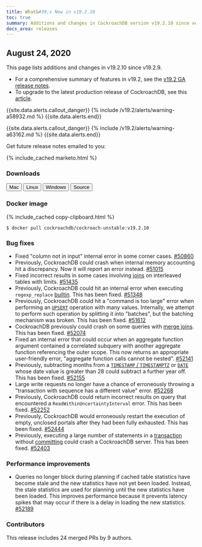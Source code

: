 ```yaml
---
title: What&#39;s New in v19.2.10
toc: true
summary: Additions and changes in CockroachDB version v19.2.10 since version v19.2.9
docs_area: releases 
---
```


## August 24, 2020

This page lists additions and changes in v19.2.10 since v19.2.9.

- For a comprehensive summary of features in v19.2, see the [v19.2 GA release notes](v19.2.0.html).
- To upgrade to the latest production release of CockroachDB, see this [article](../{{site.versions["stable"]}}/upgrade-cockroach-version.html).

{{site.data.alerts.callout_danger}}
{% include /v19.2/alerts/warning-a58932.md %}
{{site.data.alerts.end}}

{{site.data.alerts.callout_danger}}
{% include /v19.2/alerts/warning-a63162.md %}
{{site.data.alerts.end}}

Get future release notes emailed to you:

{% include_cached marketo.html %}

### Downloads

<div id="os-tabs" class="clearfix os-tabs_button-outline-primary">
    <a href="https://binaries.cockroachdb.com/cockroach-v19.2.10.darwin-10.9-amd64.tgz"><button id="mac" data-eventcategory="mac-binary-release-notes">Mac</button></a>
    <a href="https://binaries.cockroachdb.com/cockroach-v19.2.10.linux-amd64.tgz"><button id="linux" data-eventcategory="linux-binary-release-notes">Linux</button></a>
    <a href="https://binaries.cockroachdb.com/cockroach-v19.2.10.windows-6.2-amd64.zip"><button id="windows" data-eventcategory="windows-binary-release-notes">Windows</button></a>
    <a href="https://binaries.cockroachdb.com/cockroach-v19.2.10.src.tgz"><button id="source" data-eventcategory="source-release-notes">Source</button></a>
</div>

### Docker image

{% include_cached copy-clipboard.html %}
~~~shell
$ docker pull cockroachdb/cockroach-unstable:v19.2.10
~~~

### Bug fixes

- Fixed "column not in input" internal error in some corner cases. [#50860][#50860]
- Previously, CockroachDB could crash when internal memory accounting hit a discrepancy. Now it will report an error instead. [#51015][#51015]
- Fixed incorrect results in some cases involving [joins](../v19.2/joins.html) on interleaved tables with limits. [#51435][#51435]
- Previously, CockroachDB could hit an internal error when executing `regexp_replace` [builtin](../v19.2/functions-and-operators.html#built-in-functions). This has been fixed. [#51348][#51348]
- Previously, CockroachDB could hit a "command is too large" error when performing an [`UPSERT`](../v19.2/upsert.html) operation with many values. Internally, we attempt to perform such operation by splitting it into "batches", but the batching mechanism was broken. This has been fixed. [#51612][#51612]
- CockroachDB previously could crash on some queries with [merge joins](../v19.2/joins.html). This has been fixed. [#52074][#52074]
- Fixed an internal error that could occur when an aggregate function argument contained a correlated subquery with another aggregate function referencing the outer scope. This now returns an appropriate user-friendly error, "aggregate function calls cannot be nested". [#52141][#52141]
- Previously, subtracting months from a [`TIMESTAMP` / `TIMESTAMPTZ`](../v19.2/timestamp.html) or [`DATE`](../v19.2/date.html) whose date value is greater than 28 could subtract a further year off. This has been fixed. [#52155][#52155]
- Large write requests no longer have a chance of erroneously throwing a "transaction with sequence has a different value" error. [#52268][#52268]
- Previously, CockroachDB could return incorrect results on query that encountered a `ReadWithinUncertaintyInterval` error. This has been fixed. [#52252][#52252]
- Previously, CockroachDB would erroneously restart the execution of empty, unclosed portals after they had been fully exhausted. This has been fixed. [#52444][#52444]
- Previously, executing a large number of statements in a [transaction](../v19.2/transactions.html) without [committing](../v19.2/commit-transaction.html) could crash a CockroachDB server. This has been fixed. [#52403][#52403]

### Performance improvements

- Queries no longer block during planning if cached table statistics have become stale and the new statistics have not yet been loaded. Instead, the stale statistics are used for planning until the new statistics have been loaded. This improves performance because it prevents latency spikes that may occur if there is a delay in loading the new statistics. [#52189][#52189]

### Contributors

This release includes 24 merged PRs by 9 authors.

[#50860]: https://github.com/cockroachdb/cockroach/pull/50860
[#51015]: https://github.com/cockroachdb/cockroach/pull/51015
[#51348]: https://github.com/cockroachdb/cockroach/pull/51348
[#51435]: https://github.com/cockroachdb/cockroach/pull/51435
[#51612]: https://github.com/cockroachdb/cockroach/pull/51612
[#52074]: https://github.com/cockroachdb/cockroach/pull/52074
[#52141]: https://github.com/cockroachdb/cockroach/pull/52141
[#52155]: https://github.com/cockroachdb/cockroach/pull/52155
[#52189]: https://github.com/cockroachdb/cockroach/pull/52189
[#52252]: https://github.com/cockroachdb/cockroach/pull/52252
[#52268]: https://github.com/cockroachdb/cockroach/pull/52268
[#52403]: https://github.com/cockroachdb/cockroach/pull/52403
[#52444]: https://github.com/cockroachdb/cockroach/pull/52444
